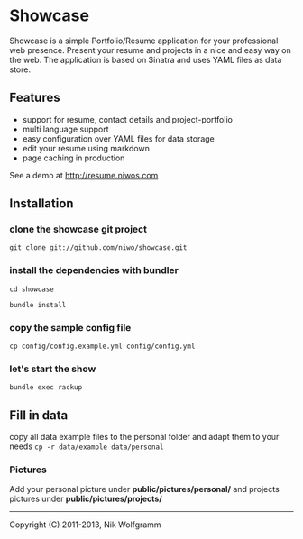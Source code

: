 # Showcase #
Showcase is a simple Portfolio/Resume application for your professional web presence.
Present your resume and projects in a nice and easy way on the web.
The application is based on Sinatra and uses YAML files as data store.

## Features ##
- support for resume, contact details and project-portfolio
- multi language support
- easy configuration over YAML files for data storage
- edit your resume using markdown
- page caching in production

See a demo at http://resume.niwos.com

## Installation ##
### clone the showcase git project ###

`git clone git://github.com/niwo/showcase.git`

### install the dependencies with bundler ###

`cd showcase`

`bundle install`

### copy the sample config file ###
`cp config/config.example.yml config/config.yml`

### let's start the show ###

`bundle exec rackup`

## Fill in data ##

copy all data example files to the personal folder and adapt them to your needs  `cp -r data/example data/personal`

### Pictures ###
Add your personal picture under __public/pictures/personal/__ and projects pictures under __public/pictures/projects/__



____
Copyright (C) 2011-2013, Nik Wolfgramm

